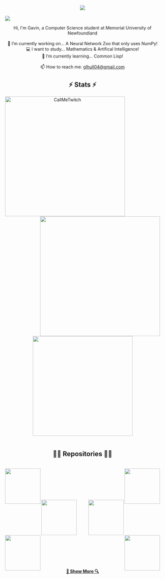 <h1 align="center">
  <a href="https://git.io/typing-svg">
    <img src="https://readme-typing-svg.herokuapp.com/?lines=Welcome!+👋;My+name+is+Gavin;but+my+friends...;CallMeTwitch!&center=true&size=30">
  </a>
</h1>

![](https://komarev.com/ghpvc/?username=CallMeTwitch&color=blue)

<p align="center">
  Hi, I'm Gavin, a Computer Science student at Memorial University of Newfoundland
  <br>
  <br>
  🔭 I’m currently working on... A Neural Network Zoo that only uses NumPy!
  <br>
  💻 I want to study... Mathematics & Artifical Intelligence!
  <br>
  🌱 I’m currently learning... Common Lisp!
  <br>
  <br>
  📫 How to reach me: <a href="mailto: glhull04@gmail.com">glhull04@gmail.com</a>
</p>

<h2 align="center">⚡ Stats ⚡</h2>
<p align=center>
  <div align=center>
    <a href="https://github.com/denvercoder1/github-readme-streak-stats" title="Go to Source">
      <img align="left" width=390 src="https://github-readme-streak-stats.herokuapp.com/?user=CallMeTwitch&theme=react&border=61dafb&hide_border=true" alt="CallMeTwitch" />
    </a>
    <a href="https://github.com/anuraghazra/github-readme-stats" title="Go to Source">
      <img align="right" width=390 src="https://github-readme-stats.vercel.app/api?username=CallMeTwitch&show_icons=true&theme=react&border_color=61dafb&hide_border=true" />
    </a>
  </div>
  <br><br><br><br><br><br><br><br><br>
  <div align=center>
    <a href="https://github.com/anuraghazra/github-readme-stats">
      <img width=325 align="center" src="https://github-readme-stats.vercel.app/api/top-langs/?username=CallMeTwitch&layout=default&title_color=61dafb&text_color=ffffff&icon_color=61dafb&bg_color=20232a&border_color=61dafb&hide_border=true" />
    </a>
  </div>
  <br>
</p>

<h2 align="center">👨‍💻 Repositories 👨‍💻</h2>
<br>
<div width="100%" align="center">
  <a align="left" href="https://github.com/CallMeTwitch/CodeGolf" title="Code Golf"><img align="left" height="115" src="https://github-readme-stats.vercel.app/api/pin/?username=CallMeTwitch&repo=CodeGolf&theme=react&border_color=61dafb&border_radius=10"></a><a align="right" href="https://github.com/CallMeTwitch/MATE-ROV" title="MATE ROV"><img align="right" height="115" src="https://github-readme-stats.vercel.app/api/pin/?username=CallMeTwitch&repo=MATE-ROV&theme=react&border_color=61dafb&border_radius=10"></a>
</div>
<br/><br/><br/><br/><br/><br/>
<div width="100%" align="center">
  <a align="left" href="https://github.com/CallMeTwitch/Math_Programs" title="Math Programs"><img align="left" height="115" src="https://github-readme-stats.vercel.app/api/pin/?username=CallMeTwitch&repo=Math_Programs&theme=react&border_color=61dafb&border_radius=10"></a>
  <a align="right" href="https://github.com/CallMeTwitch/Plug_N_Play_RL" title="Plug & Play Reinforcement Learning"><img align="right" height="115" src="https://github-readme-stats.vercel.app/api/pin/?username=CallMeTwitch&repo=Plug_N_Play_RL&theme=react&border_color=61dafb&border_radius=10"></a>
</div>
<br><br><br><br><br><br>


<div width="100%" align="center">
  <a align="left" href="https://github.com/CallMeTwitch/Neural-Network-Zoo" title="Neural Network Zoo"><img align="left" height="115" src="https://github-readme-stats.vercel.app/api/pin/?username=CallMeTwitch&repo=Neural-Network-Zoo&theme=react&border_color=61dafb&border_radius=10"></a>
  <a align="right" href="https://github.com/CallMeTwitch/Password-Manager" title="Kerberos Password Manager"><img align="right" height="115" src="https://github-readme-stats.vercel.app/api/pin/?username=CallMeTwitch&repo=Password-Manager&theme=react&border_color=61dafb&border_radius=10"></a>
</div>
<br><br><br><br><br><br>


<h4 align="center">
  <a href="https://github.com/zumrudu-anka?tab=repositories" title="Show Repositories">🔎 Show More 🔍</a>
</h4>

<!--
[![Anurag's GitHub stats](https://github-readme-stats.vercel.app/api?username=CallMeTwitch&&show_icons=true&theme=react)](https://github.com/anuraghazra/github-readme-stats)
[![Top Langs](https://github-readme-stats.vercel.app/api/top-langs/?username=CallMeTwitch&theme=react)](https://github.com/anuraghazra/github-readme-stats)

**CallMeTwitch/CallMeTwitch** is a ✨ _special_ ✨ repository because its `README.md` (this file) appears on your GitHub profile.

Here are some ideas to get you started:

- 🔭 I’m currently working on ...
- 🌱 I’m currently learning ...
- 👯 I’m looking to collaborate on ...
- 🤔 I’m looking for help with ...
- 💬 Ask me about ...
- 📫 How to reach me: ...
- 😄 Pronouns: ...
- ⚡ Fun fact: ...
-->
